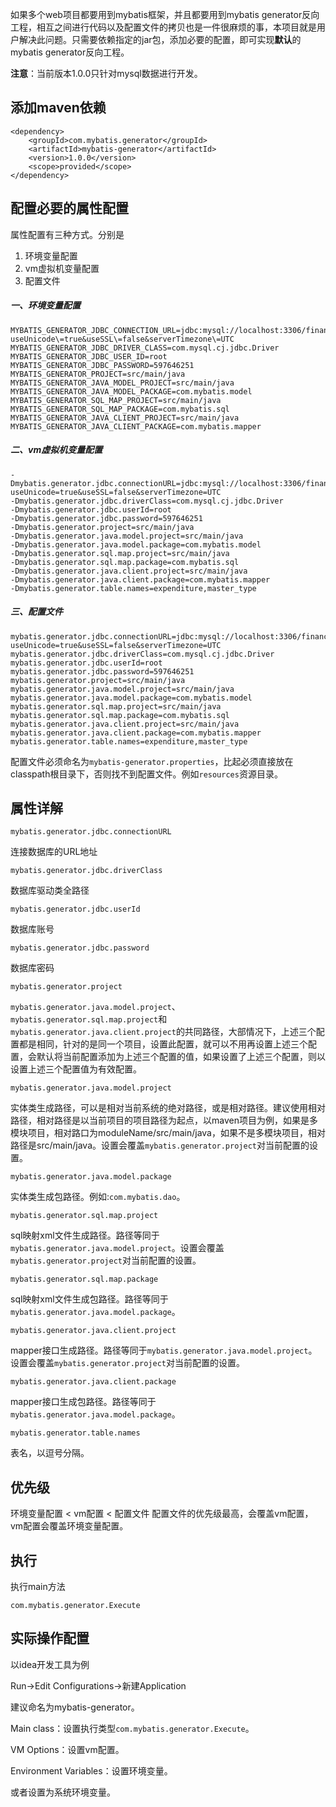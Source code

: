 如果多个web项目都要用到mybatis框架，并且都要用到mybatis generator反向工程，相互之间进行代码以及配置文件的拷贝也是一件很麻烦的事，本项目就是用户解决此问题。只需要依赖指定的jar包，添加必要的配置，即可实现**默认**的mybatis generator反向工程。

**注意**：当前版本1.0.0只针对mysql数据进行开发。
## 添加maven依赖
```
<dependency>
    <groupId>com.mybatis.generator</groupId>
    <artifactId>mybatis-generator</artifactId>
    <version>1.0.0</version>
    <scope>provided</scope>
</dependency>
```
## 配置必要的属性配置
属性配置有三种方式。分别是
1. 环境变量配置
2. vm虚拟机变量配置
3. 配置文件

##### 一、环境变量配置
```
MYBATIS_GENERATOR_JDBC_CONNECTION_URL=jdbc:mysql://localhost:3306/finance?useUnicode\=true&useSSL\=false&serverTimezone\=UTC
MYBATIS_GENERATOR_JDBC_DRIVER_CLASS=com.mysql.cj.jdbc.Driver
MYBATIS_GENERATOR_JDBC_USER_ID=root
MYBATIS_GENERATOR_JDBC_PASSWORD=597646251
MYBATIS_GENERATOR_PROJECT=src/main/java
MYBATIS_GENERATOR_JAVA_MODEL_PROJECT=src/main/java
MYBATIS_GENERATOR_JAVA_MODEL_PACKAGE=com.mybatis.model
MYBATIS_GENERATOR_SQL_MAP_PROJECT=src/main/java
MYBATIS_GENERATOR_SQL_MAP_PACKAGE=com.mybatis.sql
MYBATIS_GENERATOR_JAVA_CLIENT_PROJECT=src/main/java
MYBATIS_GENERATOR_JAVA_CLIENT_PACKAGE=com.mybatis.mapper
```
##### 二、vm虚拟机变量配置
```
-Dmybatis.generator.jdbc.connectionURL=jdbc:mysql://localhost:3306/finance?useUnicode=true&useSSL=false&serverTimezone=UTC
-Dmybatis.generator.jdbc.driverClass=com.mysql.cj.jdbc.Driver
-Dmybatis.generator.jdbc.userId=root
-Dmybatis.generator.jdbc.password=597646251
-Dmybatis.generator.project=src/main/java
-Dmybatis.generator.java.model.project=src/main/java
-Dmybatis.generator.java.model.package=com.mybatis.model
-Dmybatis.generator.sql.map.project=src/main/java
-Dmybatis.generator.sql.map.package=com.mybatis.sql
-Dmybatis.generator.java.client.project=src/main/java
-Dmybatis.generator.java.client.package=com.mybatis.mapper
-Dmybatis.generator.table.names=expenditure,master_type

```
##### 三、配置文件
```
mybatis.generator.jdbc.connectionURL=jdbc:mysql://localhost:3306/finance?useUnicode=true&useSSL=false&serverTimezone=UTC
mybatis.generator.jdbc.driverClass=com.mysql.cj.jdbc.Driver
mybatis.generator.jdbc.userId=root
mybatis.generator.jdbc.password=597646251
mybatis.generator.project=src/main/java
mybatis.generator.java.model.project=src/main/java
mybatis.generator.java.model.package=com.mybatis.model
mybatis.generator.sql.map.project=src/main/java
mybatis.generator.sql.map.package=com.mybatis.sql
mybatis.generator.java.client.project=src/main/java
mybatis.generator.java.client.package=com.mybatis.mapper
mybatis.generator.table.names=expenditure,master_type
```
配置文件必须命名为`mybatis-generator.properties`，比起必须直接放在classpath根目录下，否则找不到配置文件。例如`resources`资源目录。
## 属性详解
```
mybatis.generator.jdbc.connectionURL
```
连接数据库的URL地址
```
mybatis.generator.jdbc.driverClass
```
数据库驱动类全路径
```
mybatis.generator.jdbc.userId
```
数据库账号
```
mybatis.generator.jdbc.password
```
数据库密码
```
mybatis.generator.project
```
`mybatis.generator.java.model.project`、`mybatis.generator.sql.map.project`和`mybatis.generator.java.client.project`的共同路径，大部情况下，上述三个配置都是相同，针对的是同一个项目，设置此配置，就可以不用再设置上述三个配置，会默认将当前配置添加为上述三个配置的值，如果设置了上述三个配置，则以设置上述三个配置值为有效配置。
```
mybatis.generator.java.model.project
```
实体类生成路径，可以是相对当前系统的绝对路径，或是相对路径。建议使用相对路径，相对路径是以当前项目的项目路径为起点，以maven项目为例，如果是多模块项目，相对路口为moduleName/src/main/java，如果不是多模块项目，相对路径是src/main/java。设置会覆盖`mybatis.generator.project`对当前配置的设置。
```
mybatis.generator.java.model.package
```
实体类生成包路径。例如:`com.mybatis.dao`。
```
mybatis.generator.sql.map.project
```
sql映射xml文件生成路径。路径等同于`mybatis.generator.java.model.project`。设置会覆盖`mybatis.generator.project`对当前配置的设置。
```
mybatis.generator.sql.map.package
```
sql映射xml文件生成包路径。路径等同于`mybatis.generator.java.model.package`。
```
mybatis.generator.java.client.project
```
mapper接口生成路径。路径等同于`mybatis.generator.java.model.project`。设置会覆盖`mybatis.generator.project`对当前配置的设置。
```
mybatis.generator.java.client.package
```
mapper接口生成包路径。路径等同于`mybatis.generator.java.model.package`。
```
mybatis.generator.table.names
```
表名，以逗号分隔。

## 优先级
环境变量配置 < vm配置 < 配置文件
配置文件的优先级最高，会覆盖vm配置，vm配置会覆盖环境变量配置。

## 执行
执行main方法
```
com.mybatis.generator.Execute
```
## 实际操作配置
以idea开发工具为例

Run->Edit Configurations->新建Application

建议命名为mybatis-generator。

Main class：设置执行类型`com.mybatis.generator.Execute`。

VM Options：设置vm配置。

Environment Variables：设置环境变量。

或者设置为系统环境变量。